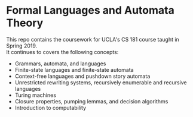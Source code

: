 # Formal Languages and Automata Theory
This repo contains the coursework for UCLA's CS 181 course taught in Spring 2019.   
It continues to covers the following concepts: 
* Grammars, automata, and languages
* Finite-state languages and finite-state automata
* Context-free languages and pushdown story automata
* Unrestricted rewriting systems, recursively enumerable and recursive languages
* Turing machines
* Closure properties, pumping lemmas, and decision algorithms 
* Introduction to computability
